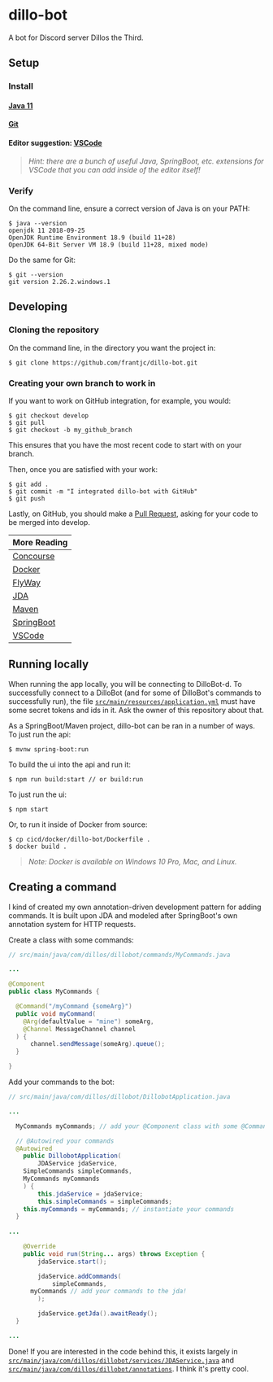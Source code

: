 # dillo-bot

A bot for Discord server Dillos the Third.

## Setup

### Install

#### [Java 11](https://www.oracle.com/java/technologies/javase-jdk11-downloads.html)

#### [Git](https://git-scm.com/)

#### Editor suggestion: [VSCode](https://code.visualstudio.com/)

> _Hint: there are a bunch of useful Java, SpringBoot, etc. extensions for VSCode that you can add inside of the editor itself!_

### Verify

On the command line, ensure a correct version of Java is on your PATH:
```
$ java --version
openjdk 11 2018-09-25
OpenJDK Runtime Environment 18.9 (build 11+28)
OpenJDK 64-Bit Server VM 18.9 (build 11+28, mixed mode)
```

Do the same for Git:
```
$ git --version
git version 2.26.2.windows.1
```

## Developing

### Cloning the repository

On the command line, in the directory you want the project in:
```
$ git clone https://github.com/frantjc/dillo-bot.git
```

### Creating your own branch to work in

If you want to work on GitHub integration, for example, you would:
```
$ git checkout develop
$ git pull
$ git checkout -b my_github_branch
```

This ensures that you have the most recent code to start with on your branch.


Then, once you are satisfied with your work:
```
$ git add .
$ git commit -m "I integrated dillo-bot with GitHub"
$ git push
```

Lastly, on GitHub, you should make a [Pull Request](https://github.com/frantjc/dillo-bot/pulls), asking for your code to be merged into develop.

More Reading                                         |
-----------------------------------------------------|
[Concourse](documentaion/concourse/Concourse.md)     |
[Docker](documentation/docker/Docker.md)             |
[FlyWay](documentation/flyway/FlyWay.md)             |
[JDA](documentation/jda/JDA.md)                      |
[Maven](documentation/maven/Maven.md)                |
[SpringBoot](documentation/springboot/SpringBoot.md) |
[VSCode](documentation/vscode/VSCode.md)             |

## Running locally

When running the app locally, you will be connecting to DilloBot-d. To successfully connect to a DilloBot (and for some of DilloBot's commands to successfully run), the file [`src/main/resources/application.yml`](src/main/resources/application.yml) must have some secret tokens and ids in it. Ask the owner of this repository about that.

As a SpringBoot/Maven project, dillo-bot can be ran in a number of ways.  To just run the api:
```
$ mvnw spring-boot:run
```

To build the ui into the api and run it:
```
$ npm run build:start // or build:run
```

To just run the ui:
```
$ npm start
```

Or, to run it inside of Docker from source:
```
$ cp cicd/docker/dillo-bot/Dockerfile .
$ docker build .
```

> _Note: Docker is available on Windows 10 Pro, Mac, and Linux._

## Creating a command

I kind of created my own annotation-driven development pattern for adding commands. It is built upon JDA and modeled after SpringBoot's own annotation system for HTTP requests.

Create a class with some commands:
```java
// src/main/java/com/dillos/dillobot/commands/MyCommands.java

...

@Component
public class MyCommands {

  @Command("/myCommand {someArg}")
  public void myCommand(
    @Arg(defaultValue = "mine") someArg,
    @Channel MessageChannel channel
  ) {
      channel.sendMessage(someArg).queue();
  }

}
```

Add your commands to the bot:
```java
// src/main/java/com/dillos/dillobot/DillobotApplication.java

...

  MyCommands myCommands; // add your @Component class with some @Command functions

  // @Autowired your commands
  @Autowired
	public DillobotApplication(
		JDAService jdaService,
    SimpleCommands simpleCommands,
    MyCommands myCommands
	) {
		this.jdaService = jdaService;
		this.simpleCommands = simpleCommands;
    this.myCommands = myCommands; // instantiate your commands
  }
    
...

	@Override
	public void run(String... args) throws Exception {
		jdaService.start();

		jdaService.addCommands(
			simpleCommands,
      myCommands // add your commands to the jda!
		);

		jdaService.getJda().awaitReady();
  }

...
```

Done! If you are interested in the code behind this, it exists largely in [`src/main/java/com/dillos/dillobot/services/JDAService.java`](src/main/java/com/dillos/dillobot/services/JDAService.java) and [`src/main/java/com/dillos/dillobot/annotations`](src/main/java/com/dillos/dillobot/annotations).  I think it's pretty cool.
